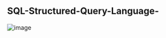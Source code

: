##  SQL-Structured-Query-Language-
![image](https://github.com/user-attachments/assets/e41fcd0e-d4be-46ce-be7b-248801a7e837)
